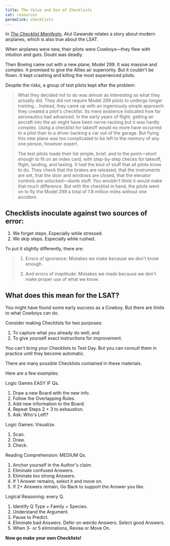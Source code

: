 ```yaml
---
title: The Value and Use of Checklists
cat: resources
permalink: checklists
---
```


In [*The Checklist Manifesto*][1], Atul Gawande relates a story about modern airplanes, which is also true about the LSAT.

When airplanes were new, their pilots were Cowboys—they flew with intuition and guts. Doubt was deadly.

Then Boeing came out with a new plane, Model 299. It was massive and complex. It promised to give the Allies air superiority. But it couldn't be flown. It kept crashing and killing the most experienced pilots.

Despite the risks, a group of test pilots kept after the problem:

> What they decided not to do was almost as interesting as what they actually did. They did not require Model 299 pilots to undergo longer training... Instead, they came up with an ingeniously simple approach: they created a pilot's checklist. Its mere existence indicated how far aeronautics had advanced. In the early years of flight, getting an aircraft into the air might have been nerve-racking but it was hardly complex. Using a checklist for takeoff would no more have occurred to a pilot than to a driver backing a car out of the garage. But flying this new plane was too complicated to be left to the memory of any one person, however expert.
>
> The test pilots made their list simple, brief, and to the point—short enough to fit on an index card, with step-by-step checks for takeoff, flight, landing, and taxiing. It had the kind of stuff that all pilots know to do. They check that the brakes are released, that the instruments are set, that the door and windows are closed, that the elevator controls are unlocked—dumb stuff. You wouldn't think it would make that much difference. But with the checklist in hand, the pilots went on to fly the Model 299 a total of 1.8 million miles without one accident.

## Checklists inoculate against two sources of error:

1. We forget steps. Especially while stressed.
1. We skip steps. Especially while rushed.

To put it slightly differently, there are:

> 1. Errors of ignorance: Mistakes we make because we don't know enough. 
>
> 1. And errors of ineptitude: Mistakes we made because we don't make proper use of what we know.

## What does this mean for the LSAT?

You might have found some early success as a Cowboy. But there are limits to what Cowboys can do.

Consider making Checklists for two purposes:

1. To capture what you already do well; and
1. To give yourself exact instructions for improvement.

You can't bring your Checklists to Test Day. But you can consult them in practice until they become automatic.

There are many possible Checklists contained in these materials.

Here are a few examples:

Logic Games EASY IF Qs.

1. Draw a new Board with the new info.
1. Follow the Overlapping Rules.
1. Add new information to the Board.
1. Repeat Steps 2 + 3 to exhaustion.
1. Ask: Who's Left?

Logic Games: Visualize.

1. Scan.
1. Draw.
1. Check.

Reading Comprehension: MEDIUM Qs.

1. Anchor yourself in the Author's claim.
1. Eliminate confused Answers.
1. Eliminate too strong Answers.
1. If 1 Answer remains, select it and move on.
1. If 2+ Answers remain, Go Back to support the Answer you like.

Logical Reasoning: every Q.

1. Identify Q Type + Family + Species.
1. Understand the Argument.
1. Pause to Predict.
1. Eliminate bad Answers. Defer on weirdo Answers. Select good Answers.
1. When 3- or 5 eliminations, Revise or Move On.

**Now go make your own Checklists!**

[1]: http://atulgawande.com/book/the-checklist-manifesto/
